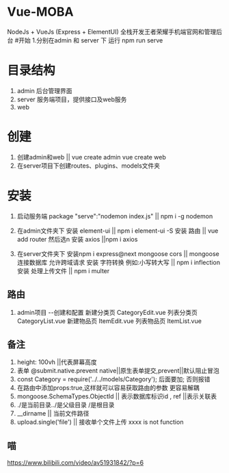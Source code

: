 # Vue-MOBA
NodeJs + VueJs (Express + ElementUI) 全栈开发王者荣耀手机端官网和管理后台
#开始
1.分别在admin 和 server 下 运行 npm run serve 

# 目录结构
1. admin  后台管理界面
2. server 服务端项目，提供接口及web服务
3. web

# 创建 
1. 创建admin和web || vue create admin vue create web
2. 在server项目下创建routes、plugins、models文件夹 

# 安装
1. 启动服务端 package "serve":"nodemon index.js" || npm i -g nodemon
2. 在admin文件夹下 
   安装 element-ui || npm i element-ui -S
   安装 路由 || vue add router 然后选n
   安装 axios ||npm i axios
   
3. 在server文件夹下
   安装npm i express@next mongoose cors   || mongoose 连接数据库 允许跨域请求
   安装 字符转换 例如:小写转大写 || npm i inflection
   安装 处理上传文件 || npm i multer
## 路由
1. admin项目
--创建和配置 
新建分类页 CategoryEdit.vue
列表分类页 CategoryList.vue
新建物品页 ItemEdit.vue
列表物品页 ItemList.vue

## 备注
1. height: 100vh ||代表屏幕高度
2. 表单 @submit.native.prevent native||原生表单提交,prevent||默认阻止冒泡
3. const Category = require('../../models/Category');  后面要加; 否则报错
4. 在路由中添加props:true,这样就可以容易获取路由的参数 更容易解耦 
5. mongoose.SchemaTypes.ObjectId || 表示数据库标识id , ref ||表示关联表
6. ./是当前目录../是父级目录 /是根目录
7. __dirname || 当前文件路径
8. upload.single('file') || 接收单个文件上传
xxxx is not function
## 喵
https://www.bilibili.com/video/av51931842/?p=6